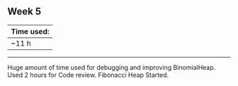## Week 5

| Time used:    |
| ------------- |
|       ~11 h   |
___
Huge amount of time used for debugging and improving BinomialHeap. Used 2 hours for Code review. Fibonacci Heap Started.
